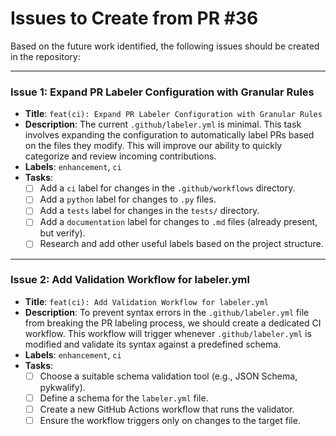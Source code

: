 # Issues to Create from PR #36

Based on the future work identified, the following issues should be created in the repository:

---

### Issue 1: Expand PR Labeler Configuration with Granular Rules

*   **Title**: `feat(ci): Expand PR Labeler Configuration with Granular Rules`
*   **Description**: The current `.github/labeler.yml` is minimal. This task involves expanding the configuration to automatically label PRs based on the files they modify. This will improve our ability to quickly categorize and review incoming contributions.
*   **Labels**: `enhancement`, `ci`
*   **Tasks**:
    *   [ ] Add a `ci` label for changes in the `.github/workflows` directory.
    *   [ ] Add a `python` label for changes to `.py` files.
    *   [ ] Add a `tests` label for changes in the `tests/` directory.
    *   [ ] Add a `documentation` label for changes to `.md` files (already present, but verify).
    *   [ ] Research and add other useful labels based on the project structure.

---

### Issue 2: Add Validation Workflow for labeler.yml

*   **Title**: `feat(ci): Add Validation Workflow for labeler.yml`
*   **Description**: To prevent syntax errors in the `.github/labeler.yml` file from breaking the PR labeling process, we should create a dedicated CI workflow. This workflow will trigger whenever `.github/labeler.yml` is modified and validate its syntax against a predefined schema.
*   **Labels**: `enhancement`, `ci`
*   **Tasks**:
    *   [ ] Choose a suitable schema validation tool (e.g., JSON Schema, pykwalify).
    *   [ ] Define a schema for the `labeler.yml` file.
    *   [ ] Create a new GitHub Actions workflow that runs the validator.
    *   [ ] Ensure the workflow triggers only on changes to the target file.
